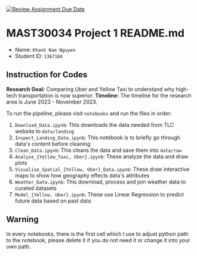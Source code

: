 [![Review Assignment Due Date](https://classroom.github.com/assets/deadline-readme-button-22041afd0340ce965d47ae6ef1cefeee28c7c493a6346c4f15d667ab976d596c.svg)](https://classroom.github.com/a/Yi0Zbe2y)
# MAST30034 Project 1 README.md
- Name: `Khanh Nam Nguyen`
- Student ID: `1367184`

## Instruction for Codes
**Research Goal:** Comparing Uber and Yellow Taxi to understand why high-tech transportation is now superior.
**Timeline:** The timeline for the research area is June 2023 - November 2023.

To run the pipeline, please visit `notebooks` and run the files in order:
1. `Download_Data.ipynb`: This downloads the data needed from TLC website to `data/landing`
2. `Inspect_Landing_Data.ipynb`: This notebook is to briefly go through data's content before cleaning
3. `Clean_Data.ipynb`: This cleans the data and save them into `data/raw`
4. `Analyze_{Yellow_Taxi, Uber}.ipynb`: These analyze the data and draw plots
5. `Visualise_Spatial_{Yellow, Uber}_Data.ipynb`: These draw interactive maps to show how geography effects data's attributes
6. `Weather_Data.ipynb`: This download, process and join weather data to curated datasets
6. `Model_{Yellow, Uber}.ipynb`: These use Linear Regression to predict future data based on past data

## Warning
In every notebooks, there is the first cell which I use to adjust python path to the notebook, please delete it if you do not need it or change it into your own path.